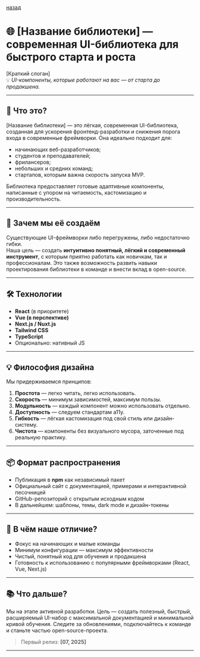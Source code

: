 [назад](../README.md)




# 🌐 [Название библиотеки] — современная UI-библиотека для быстрого старта и роста

[Краткий слоган]  
💡 *UI-компоненты, которые работают на вас — от старта до продакшена.*

---

## 🚀 Что это?

[Название библиотеки] — это лёгкая, современная UI-библиотека, созданная для ускорения фронтенд-разработки и снижения порога входа в современные фреймворки. Она идеально подходит для:

- начинающих веб-разработчиков;
- студентов и преподавателей;
- фрилансеров;
- небольших и средних команд;
- стартапов, которым важна скорость запуска MVP.

Библиотека предоставляет готовые адаптивные компоненты, написанные с упором на читаемость, кастомизацию и производительность.

---

## 🎯 Зачем мы её создаём

Существующие UI-фреймворки либо перегружены, либо недостаточно гибки.  
Наша цель — создать **интуитивно понятный, лёгкий и современный инструмент**, с которым приятно работать как новичкам, так и профессионалам. Это также возможность развить навыки проектирования библиотеки в команде и внести вклад в open-source.

---

## 🛠 Технологии

- **React** (в приоритете)
- **Vue (в перспективе)**
- **Next.js / Nuxt.js**
- **Tailwind CSS**
- **TypeScript**
- Опционально: нативный JS

---

## 💡 Философия дизайна

Мы придерживаемся принципов:

1. **Простота** — легко читать, легко использовать.
2. **Скорость** — минимум зависимостей, максимум пользы.
3. **Модульность** — каждый компонент можно использовать отдельно.
4. **Доступность** — следуем стандартам a11y.
5. **Гибкость** — лёгкая кастомизация под свой стиль или дизайн-систему.
6. **Чистота** — компоненты без визуального мусора, заточенные под реальную практику.

---

## 📦 Формат распространения

- Публикация в **npm** как независимый пакет
- Официальный сайт с документацией, примерами и интерактивной песочницей
- GitHub-репозиторий с открытым исходным кодом
- В дальнейшем: шаблоны, темы, dark mode и дизайн-токены

---

## 🧭 В чём наше отличие?

- Фокус на начинающих и малые команды
- Минимум конфигурации — максимум эффективности
- Чистый, понятный код для обучения и продакшена
- Готовность к использованию с популярными фреймворками (React, Vue, Next.js)

---

## 📚 Что дальше?

Мы на этапе активной разработки. Цель — создать полезный, быстрый, расширяемый UI-набор с максимальной документацией и минимальной кривой обучения. Следите за обновлениями, подключайтесь к команде и станьте частью open-source-проекта.

> Первый релиз: **[07, 2025]**

---